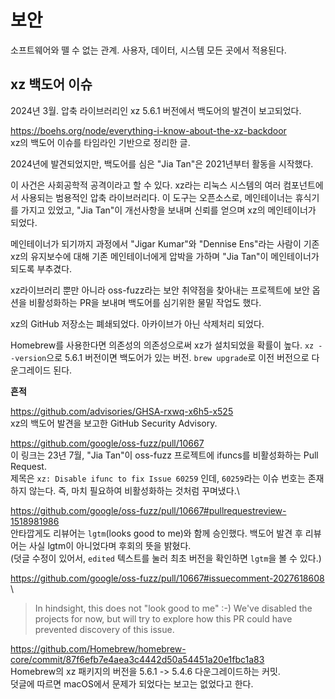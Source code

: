 # 보안

소프트웨어와 뗄 수 없는 관계. 사용자, 데이터, 시스템 모든 곳에서 적용된다.

## xz 백도어 이슈

2024년 3월. 압축 라이브러리인 xz 5.6.1 버전에서 백도어의 발견이 보고되었다.

https://boehs.org/node/everything-i-know-about-the-xz-backdoor \
xz의 백도어 이슈를 타임라인 기반으로 정리한 글.

2024년에 발견되었지만, 백도어를 심은 "Jia Tan"은 2021년부터 활동을 시작했다.

이 사건은 사회공학적 공격이라고 할 수 있다. xz라는 리눅스 시스템의 여러 컴포넌트에서 사용되는 범용적인 압축 라이브러리다.
이 도구는 오픈소스로, 메인테이너는 휴식기를 가지고 있었고, "Jia Tan"이 개선사항을 보내며 신뢰를 얻으며 xz의 메인테이너가 되었다.

메인테이너가 되기까지 과정에서 "Jigar Kumar"와 "Dennise Ens"라는 사람이 기존 xz의 유지보수에 대해 기존 메인테이너에게 압박을 가하며 "Jia Tan"이 메인테이너가 되도록 부추겼다.

xz라이브러리 뿐만 아니라 oss-fuzz라는 보안 취약점을 찾아내는 프로젝트에 보안 옵션을 비활성화하는 PR을 보내며 백도어를 심기위한 물밑 작업도 했다.

xz의 GitHub 저장소는 폐쇄되었다. 아카이브가 아닌 삭제처리 되었다.

Homebrew를 사용한다면 의존성의 의존성으로써 xz가 설치되었을 확률이 높다. `xz --version`으로 5.6.1 버전이면 백도어가 있는 버전. `brew upgrade`로 이전 버전으로 다운그레이드 된다.

**흔적**

https://github.com/advisories/GHSA-rxwq-x6h5-x525 \
xz의 백도어 발견을 보고한 GitHub Security Advisory.

https://github.com/google/oss-fuzz/pull/10667 \
이 링크는 23년 7월, "Jia Tan"이 oss-fuzz 프로젝트에 ifuncs를 비활성화하는 Pull Request.\
제목은 `xz: Disable ifunc to fix Issue 60259` 인데, `60259`라는 이슈 번호는 존재하지 않는다. 즉, 마치 필요하여 비활성화하는 것처럼 꾸며냈다.\

https://github.com/google/oss-fuzz/pull/10667#pullrequestreview-1518981986 \
안타깝게도 리뷰어는 `lgtm`(looks good to me)와 함께 승인했다. 백도어 발견 후 리뷰어는 사실 lgtm이 아니었다며 후회의 뜻을 밝혔다.\
(덧글 수정이 있어서, `edited` 텍스트를 눌러 최초 버전을 확인하면 `lgtm`을 볼 수 있다.)

https://github.com/google/oss-fuzz/pull/10667#issuecomment-2027618608 \
> In hindsight, this does not "look good to me" :-)
> We've disabled the projects for now, but will try to explore how this PR could have prevented discovery of this issue.

https://github.com/Homebrew/homebrew-core/commit/87f6efb7e4aea3c4442d50a54451a20e1fbc1a83 \
Homebrew의 xz 패키지의 버전을 5.6.1 -> 5.4.6 다운그레이드하는 커밋. \
덧글에 따르면 macOS에서 문제가 되었다는 보고는 없었다고 한다.
